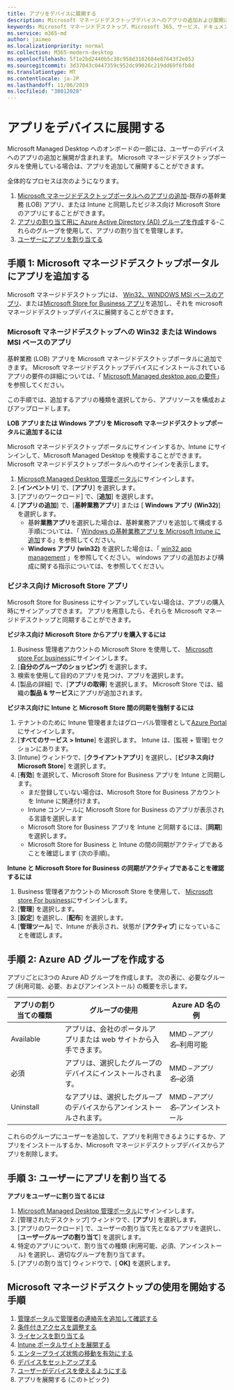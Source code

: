 ```yaml
---
title: アプリをデバイスに展開する
description: Microsoft マネージドデスクトップデバイスへのアプリの追加および展開に関する情報。
keywords: Microsoft マネージドデスクトップ、Microsoft 365、サービス、ドキュメント、アプリ、基幹業務アプリ、LOB アプリ
ms.service: m365-md
author: jaimeo
ms.localizationpriority: normal
ms.collection: M365-modern-desktop
ms.openlocfilehash: 5f1e2bd2440b5c38c958d3182684e87643f2e853
ms.sourcegitcommit: 3d37043c0447359c952dc99026c219dd69f6fb8d
ms.translationtype: MT
ms.contentlocale: ja-JP
ms.lasthandoff: 11/06/2019
ms.locfileid: "38012028"
---
```

# <a name="deploy-apps-to-devices"></a>アプリをデバイスに展開する
Microsoft Managed Desktop へのオンボードの一部には、ユーザーのデバイスへのアプリの追加と展開が含まれます。 Microsoft マネージドデスクトップポータルを使用している場合は、アプリを追加して展開することができます。 

全体的なプロセスは次のようになります。
1. [Microsoft マネージドデスクトップポータルへのアプリの追加](#1)-既存の基幹業務 (LOB) アプリ、または Intune と同期したビジネス向け Microsoft Store のアプリにすることができます。 
2. [アプリの割り当て用に Azure Active Directory (AD) グループを作成](#2)する-これらのグループを使用して、アプリの割り当てを管理します。
3. [ユーザーにアプリを割り当てる](#3)

<span id="1" />

## <a name="step-1-add-apps-to-microsoft-managed-desktop-portal"></a>手順 1: Microsoft マネージドデスクトップポータルにアプリを追加する
Microsoft マネージドデスクトップには、 [Win32、WINDOWS MSI ベースのアプリ](#lob-apps)、または[Microsoft Store for Business アプリ](#msfb-apps)を追加し、それを microsoft マネージドデスクトップデバイスに展開することができます。

<span id="lob-apps">

###  <a name="win32-or-windows-msi-based-apps-to-microsoft-managed-desktop"></a>Microsoft マネージドデスクトップへの Win32 または Windows MSI ベースのアプリ

基幹業務 (LOB) アプリを Microsoft マネージドデスクトップポータルに追加できます。 Microsoft マネージドデスクトップデバイスにインストールされているアプリの要件の詳細については、「 [Microsoft Managed desktop app の要件](https://docs.microsoft.com/microsoft-365/managed-desktop/service-description/mmd-app-requirements)」を参照してください。

この手順では、追加するアプリの種類を選択してから、アプリソースを構成およびアップロードします。 

**LOB アプリまたは Windows アプリを Microsoft マネージドデスクトップポータルに追加するには**

Microsoft マネージドデスクトップポータルにサインインするか、Intune にサインインして、Microsoft Managed Desktop を検索することができます。 Microsoft マネージドデスクトップポータルへのサインインを表示します。 

1.  [Microsoft Managed Desktop 管理ポータル](https://aka.ms/mmdportal)にサインインします。 
2.  [**インベントリ**] で、[**アプリ**] を選択します。
3.  [アプリのワークロード] で、[**追加**] を選択します。
4.  [**アプリの追加**] で、[**基幹業務アプリ**] または [ **Windows アプリ (Win32)**] を選択します。
    - 基幹**業務アプリ**を選択した場合は、基幹業務アプリを追加して構成する手順については、「 [Windows の基幹業務アプリを Microsoft Intune に追加](https://docs.microsoft.com/intune/lob-apps-windows)する」を参照してください。
    - **Windows アプリ (win32)** を選択した場合は、「 [win32 app management](https://docs.microsoft.com/intune/apps-win32-app-management) 」を参照してください。 windows アプリの追加および構成に関する指示については、を参照してください。

<span id="msfb-apps">

### <a name="microsoft-store-for-business-apps"></a>ビジネス向け Microsoft Store アプリ
Microsoft Store for Business にサインアップしていない場合は、アプリの購入時にサインアップできます。 アプリを用意したら、それらを Microsoft マネージドデスクトップと同期することができます。 

**ビジネス向け Microsoft Store からアプリを購入するには**

1. Business 管理者アカウントの Microsoft Store を使用して、 [Microsoft store For business](https://businessstore.microsoft.com)にサインインします。
2. [**自分のグループのショッピング**] を選択します。
3. 検索を使用して目的のアプリを見つけ、アプリを選択します。
4. [製品の詳細] で、[**アプリの取得**] を選択します。 Microsoft Store では、組織の**製品 & サービス**にアプリが追加されます。

**ビジネス向けに Intune と Microsoft Store 間の同期を強制するには**
1. テナントのために Intune 管理者またはグローバル管理者として[Azure Portal](https://portal.azure.com/)にサインインします。
2. [**すべてのサービス > Intune**] を選択します。 Intune は、[監視 + 管理] セクションにあります。
3. [Intune] ウィンドウで、[**クライアントアプリ**] を選択し、[**ビジネス向け Microsoft Store**] を選択します。
4. [**有効**] を選択して、Microsoft Store for Business アプリを Intune と同期します。
    - まだ登録していない場合は、Microsoft Store for Business アカウントを Intune に関連付けます。
    - Intune コンソールに Microsoft Store for Business のアプリが表示される言語を選択します
    - Microsoft Store for Business アプリを Intune と同期するには、[**同期**] を選択します。
    - Microsoft Store for Business と Intune の間の同期がアクティブであることを確認します (次の手順)。 

**Intune と Microsoft Store for Business の同期がアクティブであることを確認するには**
1. Business 管理者アカウントの Microsoft Store を使用して、 [Microsoft store For business](https://businessstore.microsoft.com)にサインインします。
2. [**管理**] を選択します。
3. [**設定**] を選択し、[**配布**] を選択します。
4. [**管理ツール**] で、Intune が表示され、状態が [**アクティブ**] になっていることを確認します。  

<span id="2" />

## <a name="step-2-create-azure-ad-groups"></a>手順 2: Azure AD グループを作成する

アプリごとに3つの Azure AD グループを作成します。 次の表に、必要なグループ (利用可能、必要、およびアンインストール) の概要を示します。 

アプリの割り当ての種類 |   グループの使用   | Azure AD 名の例
--- | --- | ---
Available |  アプリは、会社のポータルアプリまたは web サイトから入手できます。 | MMD –*アプリ名*–利用可能
必須 |  アプリは、選択したグループのデバイスにインストールされます。 | MMD –*アプリ名*–必須
Uninstall |  なアプリは、選択したグループのデバイスからアンインストールされます。 | MMD –*アプリ名*–アンインストール

これらのグループにユーザーを追加して、アプリを利用できるようにするか、アプリをインストールするか、Microsoft マネージドデスクトップデバイスからアプリを削除します。 

<span id="3" />

## <a name="step-3-assign-apps-to-your-users"></a>手順 3: ユーザーにアプリを割り当てる

**アプリをユーザーに割り当てるには**

1. [Microsoft Managed Desktop 管理ポータル](https://aka.ms/mmdportal)にサインインします。
2. [管理されたデスクトップ] ウィンドウで、[**アプリ**] を選択します。
3. [アプリのワークロード] で、ユーザーの割り当て先となるアプリを選択し、[**ユーザーグループの割り当て**] を選択します。
4. 特定のアプリについて、割り当ての種類 (利用可能、必須、アンインストール) を選択し、適切なグループを割り当てます。
5. [アプリの割り当て] ウィンドウで、[ **OK]** を選択します。


## <a name="steps-to-get-started-with-microsoft-managed-desktop"></a>Microsoft マネージドデスクトップの使用を開始する手順

1. [管理ポータルで管理者の連絡先を追加して確認する](add-admin-contacts.md)
2. [条件付きアクセスを調整する](conditional-access.md)
3. [ライセンスを割り当てる](assign-licenses.md)
4. [Intune ポータルサイトを展開する](company-portal.md)
5. [エンタープライズ状態の移動を有効にする](enterprise-state-roaming.md)
6. [デバイスをセットアップする](set-up-devices.md)
7. [ユーザーがデバイスを使えるようにする](get-started-devices.md)
8. アプリを展開する (このトピック)


<!--# Preparing apps for Microsoft Managed Desktop

This topic is the target for 2 "Learn more" links in the Admin Portal (aka.ms/app-overview;app-package); also target for link from Online resources (aka.ms/app-overviewmmd-app-prep) do not delete.

-->
